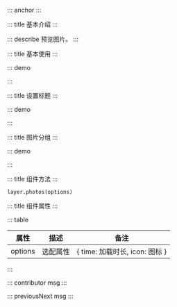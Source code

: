 ::: anchor
:::

::: title 基本介绍
:::

::: describe 预览图片。
:::

::: title 基本使用
:::

::: demo

<template>
   <lay-button @click="signleImg">图片查看</lay-button>
</template>

<script>
import { layer } from  "@layui/layui-vue"

const signleImg = function() {
    layer.photos("http://www.pearadmin.com/assets/images/un1.svg")
}
</script>

:::

::: title 设置标题
:::

::: demo

<template>
   <lay-button @click="signleImg2">图片标题</lay-button>
</template>

<script>
import { layer } from  "@layui/layui-vue"

const signleImg2 = function() {
    layer.photos({
      imgList:[{src:'http://www.pearadmin.com/assets/images/un2.svg',alt:'layer for vue'}]
    })
}
</script>

:::

::: title 图片分组
:::

::: demo

<template>
   <lay-button @click="groupImg">图片分组</lay-button>
</template>

<script>
import { layer } from  "@layui/layui-vue"

const groupImg = function() {
  layer.photos({
    imgList:[
      { src:'http://www.pearadmin.com/assets/images/un8.svg', alt:'图片1'},
      { src:'http://www.pearadmin.com/assets/images/un32.svg', alt:'图片2'}
    ]
  })
}
</script>

:::

::: title 组件方法
:::

```
layer.photos(options)
```

::: title 组件属性
:::

::: table

| 属性                | 描述   | 备注 |
| ------------------- | ------ | ----|
| options | 选配属性 | { time: 加载时长, icon: 图标 }   |

:::

::: contributor msg
:::  

::: previousNext msg
:::